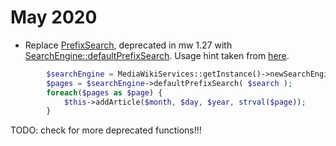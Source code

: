 May 2020
==========

* Replace [PrefixSearch](https://gerrit.wikimedia.org/g/mediawiki/core/+/master/includes/search/PrefixSearch.php), deprecated in mw 1.27 with [SearchEngine::defaultPrefixSearch](https://doc.wikimedia.org/mediawiki-core/master/php/classSearchEngine.html). Usage hint taken from [here](https://doc.wikimedia.org/mediawiki-core/master/php/SpecialPage_8php_source.html).
 

```php
        $searchEngine = MediaWikiServices::getInstance()->newSearchEngine();
        $pages = $searchEngine->defaultPrefixSearch( $search );
        foreach($pages as $page) {
            $this->addArticle($month, $day, $year, strval($page));
        }
```

TODO: check for more deprecated functions!!!
